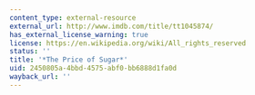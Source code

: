 ```yaml
---
content_type: external-resource
external_url: http://www.imdb.com/title/tt1045874/
has_external_license_warning: true
license: https://en.wikipedia.org/wiki/All_rights_reserved
status: ''
title: '*The Price of Sugar*'
uid: 2450805a-4bbd-4575-abf0-bb6888d1fa0d
wayback_url: ''
---
```

